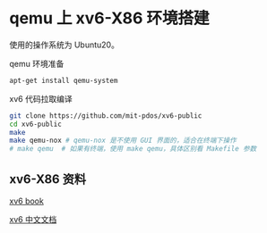 # qemu 上 xv6-X86 环境搭建

使用的操作系统为 Ubuntu20。

qemu 环境准备

```bash
apt-get install qemu-system
```

xv6 代码拉取编译

```bash
git clone https://github.com/mit-pdos/xv6-public
cd xv6-public
make
make qemu-nox # qemu-nox 是不使用 GUI 界面的，适合在终端下操作
# make qemu  # 如果有终端，使用 make qemu，具体区别看 Makefile 参数
```

## xv6-X86 资料

[xv6 book](https://iitd.github.io/os/nptel21/book.pdf)

[xv6 中文文档](http://staff.ustc.edu.cn/~chizhang/OS/Labs/MIT-XV6-%D6%D0%CE%C4%B7%AD%D2%EB%B0%E6.pdf)
